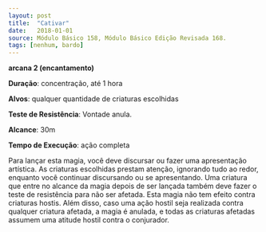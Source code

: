 ```yaml
---
layout: post
title:  "Cativar"
date:   2018-01-01
source: Módulo Básico 158, Módulo Básico Edição Revisada 168.
tags: [nenhum, bardo]
---
```


**arcana 2 (encantamento)**

**Duração**: concentração, até 1 hora

**Alvos**: qualquer quantidade de criaturas escolhidas

**Teste de Resistência**: Vontade anula.

**Alcance**: 30m

**Tempo de Execução**: ação completa

Para lançar esta magia, você deve discursar ou fazer uma apresentação artística. As criaturas escolhidas prestam atenção, ignorando tudo ao redor, enquanto você continuar discursando ou se apresentando. Uma criatura que entre no alcance da magia depois de ser lançada também deve fazer o teste de resistência para não ser afetada.
Esta magia não tem efeito contra criaturas hostis. Além disso, caso uma ação hostil seja realizada contra qualquer criatura afetada, a magia é anulada, e todas as criaturas afetadas assumem uma atitude hostil contra o conjurador.
